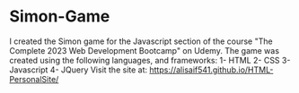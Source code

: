 # Simon-Game
I created the Simon game for the Javascript section of the course "The Complete 2023 Web Development Bootcamp" on Udemy.
The game was created using the following languages, and frameworks:
1- HTML
2- CSS
3- Javascript
4- JQuery
Visit the site at: https://alisaif541.github.io/HTML-PersonalSite/
